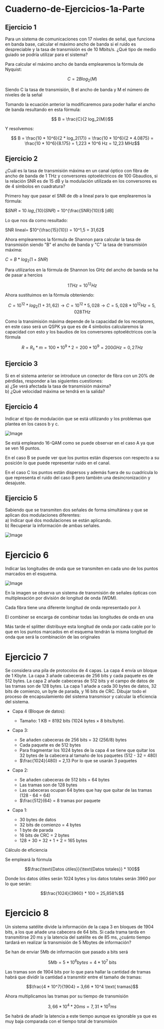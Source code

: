 # Cuaderno-de-Ejercicios-1a-Parte


## Ejercicio 1

Para un sistema de comunicaciones con 17 niveles de señal, que funciona en banda
base, calcular el máximo ancho de banda si el ruido es despreciable y la tasa de
transmisión es de 10 Mbits/s. ¿Qué tipo de medio guiado se podría utilizar para el
sistema?

Para calcular el máximo ancho de banda emplearemos la fórmula de Nyquist:

$$ C = 2B log_2(M) $$

Siendo C la tasa de transmisión, B el ancho de banda y M el número de niveles de la señal

Tomando la ecuación anterior la modificaremos para poder hallar el ancho de banda resultando en esta fórmula:

$$ B = \frac{C}{2 log_2(M)}$$

Y resolvemos:

$$ B = \frac{10 * 10^6}{2 * log_2(17)} = \frac{10 * 10^6}{2 * 4.0875} = \frac{10 * 10^6}{8.175} = 1,223 * 10^6 Hz = 12,23 MHz$$

## Ejercicio 2

¿Cuál es la tasa de transmisión máxima en un canal óptico con fibra de ancho de banda
de 1 THz y conversores optoeléctricos de 100 Gbaudios, si la relación SNR es de 15
dB y la modulación utilizada en los conversores es de 4 símbolos en cuadratura?

Primero hay que pasar el SNR de db a lineal para lo que emplearemos la fórmula:

$𝑆𝑁𝑅 = 10 𝑙𝑜𝑔_{10}(𝑆𝑁𝑅) = 10^{\frac{SNR}{10}}$ [dB]

Lo que nos da como resultado:

SNR lineal= $10^{\frac{15}{10}} = 10^1,5 = 31,62$

Ahora emplearemos la fórmula de Shannon para calcular la tasa de transmisión siendo "B" el ancho de banda y "C" la tasa de transmisión máxima:

$C = B * log_2(1 + SNR)$

Para utilizarlos en la fórmula de Shannon los GHz del ancho de banda se ha de pasar a hercios

$$1THz = 10^{12}Hz $$

Ahora sustituimos en la fórmula obteniendo:

$$C = 10^{12} * log_2(1 + 31,62) \rightarrow C = 10^{12} * 5,028 \rightarrow  C = 5,028 * 10^{12} Hz = 5,028 THz$$

Como la transimisión máxima depende de la capacidad de los receptores, en este caso será un QSPK ya que es de 4 símbolos calcularemos la capacidad con esto y los baudios de los conversores optoeléctricos con la fórmula

$$R = R_s * m = 100 * 10^9 * 2 = 200 * 10^9 = 200 GHz = 0,2 THz$$ 

## Ejercicio 3

Si en el sistema anterior se introduce un conector de fibra con un 20% de pérdidas,
responder a las siguientes cuestiones: <br>
a) ¿Se verá afectada la tasa de transmisión máxima? <br>
b) ¿Qué velocidad máxima se tendrá en la salida? <br>

## Ejercicio 4

Indicar el tipo de modulación que se está utilizando y los problemas que plantea en los
casos b y c.

![Image](https://github.com/user-attachments/assets/afa8c61b-f4a7-4cfe-9e57-14ed388bf6a9)

Se está empleando 16-QAM como se puede observar en el caso A ya que se ven 16 puntos.

En el caso B se puede ver que los puntos están dispersos con respecto a su posición lo que puede representar ruido en el canal.

En el caso C los puntos están dispersos y además fuera de su cuadrícula lo que representa el ruido del caso B pero también una desincronización y desajuste.

## Ejercicio 5 

Sabiendo que se transmiten dos señales de forma simultánea y que se aplican dos
modulaciones diferentes:<br>
a) Indicar qué dos modulaciones se están aplicando.<br>
b) Recuperar la información de ambas señales.<br>

![Image](https://github.com/user-attachments/assets/87550d4a-5e45-4954-b2ac-323281fcb874)

# Ejercicio 6

Indicar las longitudes de onda que se transmiten en cada uno de los puntos marcados
en el esquema.

![Image](https://github.com/user-attachments/assets/85c5cab4-817a-4acf-839f-8ce16659c439)

En la imagen se observa un sistema de transmisión de señales ópticas con multiplexación por división de longitud de onda (WDM).

Cada fibra tiene una diferente longitud de onda representado por $\lambda$

El combiner se encarga de combinar todas las longitudes de onda en una

Más tarde el splitter distribuye esta longitud de onda por cada cable por lo que en los puntos marcados en el esquema tendrán la misma longitud de onda que será la combinación de las originales

# Ejercicio 7

Se considera una pila de protocolos de 4 capas. La capa 4 envía un bloque de 1 Kbyte.
La capa 3 añade cabeceras de 256 bits y cada paquete es de 512 bytes. La capa 2
añade cabeceras de 512 bits y el campo de datos de las tramas son de 128 bytes. La
capa 1 añade a cada 30 bytes de datos, 32 bits de comienzo, un byte de parada, y 16
bits de CRC. Dibujar todo el proceso de encapsulamiento del sistema transmisor y
calcular la eficiencia del sistema.

- Capa 4 (Bloque de datos):
  - Tamaño: 1 KB = 8192 bits (1024 bytes × 8 bits/byte).

- Capa 3:
  - Se añaden cabeceras de 256 bits = 32 (256/8) bytes
  - Cada paquete es de 512 bytes
  - Para fragmentar los 1024 bytes de la capa 4 se tiene que quitar los 32 bytes de la cabecera al tamaño de los paquetes (512 - 32 = 480)
  - $\frac{1024}{480} = 2,13 Por lo que se usarán 3 paquetes

- Capa 2:
  -  Se añaden cabeceras de 512 bits = 64 bytes
  -  Las tramas son de 128 bytes
  -  Las cabeceras ocupan 64 bytes que hay que quitar de las tramas (128 - 64 = 64)
  -  $\frac{512}{64} = 8 tramas por paquete

- Capa 1:
  - 30 bytes de datos
  - 32 bits de comienzo = 4 bytes
  - 1 byte de parada
  - 16 bits de CRC = 2 bytes
  - 128 + 30 + 32 + 1 + 2 = 165 bytes

Cálculo de eficiencia

Se empleará la fórmula

$$\frac{\text{Datos útiles}}{\text{Datos totales}} * 100$$

Donde los datos útiles serán 1024 bytes y los datos totales serán 3960 por lo que serán:

$$\frac{1024}{3960} * 100 = 25,858%$$

# Ejercicio 8

Un sistema satélite divide la información de la capa 3 en bloques de 1904 bits, a los
que añade una cabecera de 64 bits. Si cada trama tarda en transmitirse 20 ms y la
latencia del satélite es de 85 ms, ¿cuánto tiempo tardará en realizar la transmisión de
5 Mbytes de información?

Se han de enviar 5Mb de información que pasado a bits será

$$5Mb = 5 * 10^6 bytes = 4 * 10^7 \text{ bits}$$

Las tramas son de 1904 bits por lo que para hallar la cantidad de tramas habrá que dividir la cantidad a transmitir entre el tamaño de tramas:

$$\frac{4 * 10^7}{1904} = 3,66 * 10^4 \text{ tramas}$$

Ahora multiplicamos las tramas por su tiempo de transmisión

$$ 3,66 * 10^4 * 20ms = 7,31 * 10^5 ms$$

Se habrá de añadir la latencia a este tiempo aunque es ignorable ya que es muy baja comparada con el tiempo total de transmisión











